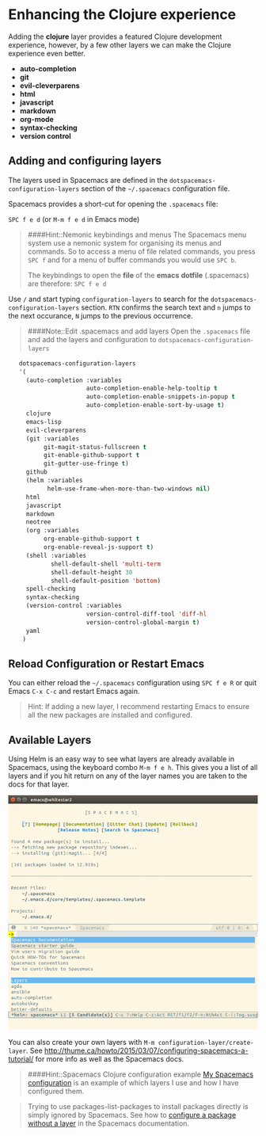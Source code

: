 # Enhancing the Clojure experience

Adding the **clojure** layer provides a featured Clojure development experience, however, by a few other layers we can make the Clojure experience even better.

* **auto-completion**
* **git**
* **evil-cleverparens**
* **html**
* **javascript**
* **markdown**
* **org-mode**
* **syntax-checking**
* **version control**


## Adding and configuring layers

The layers used in Spacemacs are defined in the `dotspacemacs-configuration-layers` section of the `~/.spacemacs` configuration file.

Spacemacs provides a short-cut for opening the `.spacemacs` file:

`SPC f e d`  (or `M-m f e d` in Emacs mode)

> ####Hint::Nemonic keybindings and menus
> The Spacemacs menu system use a nemonic system for organising its menus and commands.  So to access a menu of file related commands, you press `SPC f` and for a menu of buffer commands you would use `SPC b`.
>
> The keybindings to open the **file** of the **emacs** **dotfile** (.spacemacs) are therefore: `SPC f e d`

Use `/` and start typing `configuration-layers` to search for the `dotspacemacs-configuration-layers` section.  `RTN` confirms the search text and `n` jumps to the next occurance, `N` jumps to the previous occurrence.

> ####Note::Edit .spacemacs and add layers
> Open the `.spacemacs` file and add the layers and configuration to `dotspacemacs-configuration-layers`
>
```lisp
   dotspacemacs-configuration-layers
   '(
     (auto-completion :variables
                      auto-completion-enable-help-tooltip t
                      auto-completion-enable-snippets-in-popup t
                      auto-completion-enable-sort-by-usage t)
     clojure
     emacs-lisp
     evil-cleverparens
     (git :variables
          git-magit-status-fullscreen t
          git-enable-github-support t
          git-gutter-use-fringe t)
     github
     (helm :variables
           helm-use-frame-when-more-than-two-windows nil)
     html
     javascript
     markdown
     neotree
     (org :variables
          org-enable-github-support t
          org-enable-reveal-js-support t)
     (shell :variables
            shell-default-shell 'multi-term
            shell-default-height 30
            shell-default-position 'bottom)
     spell-checking
     syntax-checking
     (version-control :variables
                      version-control-diff-tool 'diff-hl
                      version-control-global-margin t)
     yaml
    )
```


## Reload Configuration or Restart Emacs

You can either reload the `~/.spacemacs` configuration using `SPC f e R` or quit Emacs `C-x C-c` and restart Emacs again.

> Hint: If adding a new layer, I recommend restarting Emacs to ensure all the new packages are installed and configured.


## Available Layers

Using Helm is an easy way to see what layers are already available in Spacemacs, using the keyboard combo `M-m f e h`.  This gives you a list of all layers and if you hit return on any of the layer names you are taken to the docs for that layer.

![Helm layers](/images/spacemacs-helm-layers-list.png)

You can also create your own layers with `M-m configuration-layer/create-layer`.  See http://thume.ca/howto/2015/03/07/configuring-spacemacs-a-tutorial/ for more info as well as the Spacemacs docs.


> ####Hint::Spacemacs Clojure configuration example
[My Spacemacs configuration](https://gist.github.com/jr0cket/065ab83a0ddf6da9848d7847b7dd7704) is an example of which layers I use and how I have configured them.

> Trying to use packages-list-packages to install packages directly is simply ignored by Spacemacs.  See how to [configure a package without a layer](http://spacemacs.org/doc/DOCUMENTATION.html#without-a-layer) in the Spacemacs documentation.
